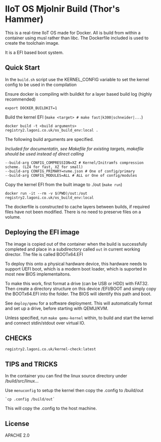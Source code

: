 # IIoT OS Mjolnir Build (Thor's Hammer)
This is a real-time IIoT OS made for Docker. All is build from within a container using musl rather than libc. The Dockerfile included is used to create the toolchain image. 

It is a EFI based boot system.

## Quick Start

In the `build.sh` script use the KERNEL_CONFIG variable to set the kernel config to be used in the compilation 

Ensure docker is compiling with buildkit for a layer based build log (highly recommended)

    export DOCKER_BUILDKIT=1 

Build the kernel EFI (`make <target> # make fast|k300|schneider|...`)

    docker build -t <build arguments> registry2.lagoni.co.uk/os_build_env:local .

The following build arguments are specified.

_Included for documentatin, see Makefile for existing targets, makefile should be used instead of direct calling_

    --build-arg CONFIG_COMPRESSION=XZ # Kernel/Initramfs compression scheme. (LZ4 for fast, XZ for small)
    --build-arg CONFIG_PRIMARY=nvme.json # One of config/primary
    --build-arg CONFIG_MODULES=ALL # ALL or One of config/modules

Copy the kernel EFI from the built image to ./out (`make run`)

    docker run -it --rm -v $(PWD)/out:/out registry2.lagoni.co.uk/os_build_env:local

The dockerfile is constructed to cache layers between builds, if required files have not been modified. There is no need to preserve files on a volume.

## Deploying the EFI image

The image is copied out of the container when the build is successfully completed and place in a subdirectory called `out` in current working director. The file is called BOOTx64.EFI

To deploy this onto a physical hardware device, this hardware needs to support UEFI boot, which is a modern boot loader, which is suported in most new BIOS implementaitons. 

To make this work, first format a drive (can be USB or HDD) with FAT32. Then create a directory structure on this device /EFI/BOOT and simply copy the BOOTx64.EFI into the folder. The BIOS will identify this path and boot.

See `deploy/qemu` for a software deployment. This will automatically format and set up a drive, before starting with QEMU/KVM.

Unless specified, run `make qemu-kernel` within, to build and start the kernel and connect stdin/stdout over virtual IO.

## CHECKS

`registry2.lagoni.co.uk/kernel-check:latest`

## TIPS and TRICKS

In the container you can find the linux source directory under /build/src/linux... 

Use `menuconfig` to setup the kernel then copy the .config to /build/out 

    `cp .config /build/out`

This will copy the .config to the host machine.

## License
APACHE 2.0

